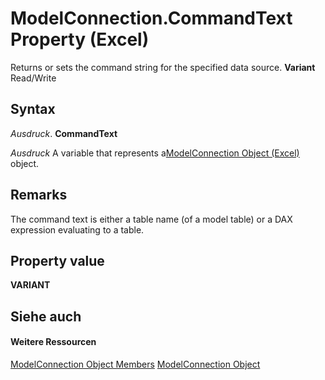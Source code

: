 
# ModelConnection.CommandText Property (Excel)

Returns or sets the command string for the specified data source.  **Variant** Read/Write


## Syntax

 _Ausdruck_. **CommandText**

 _Ausdruck_ A variable that represents a[ModelConnection Object (Excel)](db1b8e2b-76f7-5a6f-b510-6a4d6c4e9857.md) object.


## Remarks

The command text is either a table name (of a model table) or a DAX expression evaluating to a table.


## Property value

 **VARIANT**


## Siehe auch


#### Weitere Ressourcen


[ModelConnection Object Members](http://msdn.microsoft.com/library/6909811e-5ef3-ba36-9949-8008444f0b00%28Office.15%29.aspx)
[ModelConnection Object](db1b8e2b-76f7-5a6f-b510-6a4d6c4e9857.md)